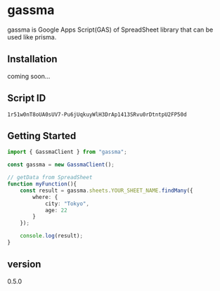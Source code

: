 # gassma

gassma is Google Apps Script(GAS) of SpreadSheet library that can be used like prisma.

## Installation

coming soon...

## Script ID

```
1r51w0nT8oUA0sUV7-Pu6jUqkuyWlH3DrAp1413SRvu0rDtntpU2FP50d
```

## Getting Started

```.ts
import { GassmaClient } from "gassma";

const gassma = new GassmaClient();

// getData from SpreadSheet
function myFunction(){
    const result = gassma.sheets.YOUR_SHEET_NAME.findMany({
        where: {
            city: "Tokyo",
            age: 22
        }
    });

    console.log(result);
}
```

## version

0.5.0

